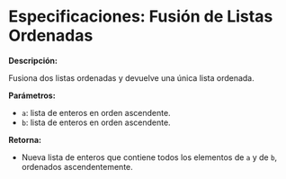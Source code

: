 # Especificaciones: Fusión de Listas Ordenadas

**Descripción:**

Fusiona dos listas ordenadas y devuelve una única lista ordenada.

**Parámetros:**

* `a`: lista de enteros en orden ascendente.
* `b`: lista de enteros en orden ascendente.

**Retorna:**

* Nueva lista de enteros que contiene todos los elementos de `a` y de `b`, ordenados ascendentemente.